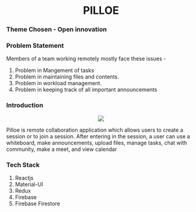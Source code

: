 <h1 align="center">PILLOE</h1> 

### Theme Chosen - Open innovation

### Problem Statement

Members of a team working remotely mostly face these issues -
1. Problem in Mangement of tasks
2. Problem in maintaining files and contents.
3. Problem in workload management.
4. Problem in keeping track of all important announcements

### Introduction

<p align="center"><img src="/images/p.png" /></p>

Pilloe is remote collaboration application which allows users to create a session or to join a session. After entering in the session, a user can use a whiteboard, make announcements, upload files, manage tasks, chat with community, make a meet, and view calendar

### Tech Stack
1. Reactjs
2. Material-UI
3. Redux
3. Firebase
4. Firebase Firestore

